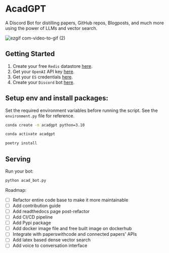 # AcadGPT

A Discord Bot for distilling papers, GitHub repos, Blogposts, and much more using the power of LLMs and vector search.

![ezgif com-video-to-gif (2)](https://user-images.githubusercontent.com/6007894/235934596-77c99b44-524d-4ffd-905e-0ac5e3719b3e.gif)

## Getting Started
1. Create your free `Redis` datastore [here](https://redis.com/try-free/).
2. Get your `OpenAI` API key [here](https://platform.openai.com/overview).
3. Get your `ES` credentials [here](https://app.bonsai.io/signup).
4. Create your `Discord` bot [here](https://discord.com/login?redirect_to=%2Fdevelopers%2Fapplications).

## Setup env and install packages:

Set the required environment variables before running the script. See the `environment.py` file for reference.

```bash
conda create -n acadgpt python=3.10
```

```bash
conda activate acadgpt
```

```bash
poetry install
```

## Serving

Run your bot:

```bash
python acad_bot.py
```

Roadmap:

- [ ] Refactor entire code base to make it more maintainable
- [ ] Add contribution guide
- [ ] Add readthedocs page post-refactor
- [ ] Add CI/CD pipeline
- [ ] Add Pypi package
- [ ] Add docker image file and free built image on dockerhub
- [ ] Integrate with paperswithcode and connected papers' APIs
- [ ] Add latex based dense vector search
- [ ] Add voice to conversation interface

